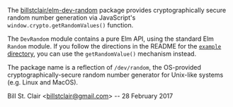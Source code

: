 The [billstclair/elm-dev-random](http://package.elm-lang.org/packages/billstclair/elm-dev-random/latest) package provides cryptographically secure random number generation via JavaScript's `window.crypto.getRandomValues()` function.

The `DevRandom` module contains a pure Elm API, using the standard Elm `Random` module. If you follow the directions in the README for the [`example` directory](https://github.com/billstclair/elm-dev-random/tree/master/example), you can use the `getRandomValue()` mechanism instead.

The package name is a reflection of `/dev/random`, the OS-provided cryptographically-secure random number generator for Unix-like systems (e.g. Linux and MacOS).

Bill St. Clair &lt;<billstclair@gmail.com>&gt; --
28 February 2017

